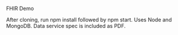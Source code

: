 FHIR Demo

After cloning, run npm install followed by npm start. Uses Node and MongoDB.
Data service spec is included as PDF.
